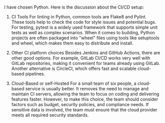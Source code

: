 I have chosen Python. Here is the discussion about the CI/CD setup:

1. CI Tools
For linting in Python, common tools are Flake8 and Pylint. These tools help to check the code for style issues and potential bugs. For testing, pytest is a widely used framework that supports simple unit tests as well as complex scenarios. When it comes to building, Python projects are often packaged into "wheel" files using tools like setuptools and wheel, which makes them easy to distribute and install.

2. Other CI platform choices
Besides Jenkins and GitHub Actions, there are other good options. For example, GitLab CI/CD works very well with GitLab repositories, making it convenient for teams already using GitLab. Another alternative is CircleCI, which offers fast and scalable cloud-based pipelines.

3. Cloud-Based or self-Hosted
For a small team of six people, a cloud-based service is usually better. It removes the need to manage and maintain CI servers, allowing the team to focus on coding and delivering features faster. However, to make this choice, the team should consider factors such as budget, security policies, and compliance needs. If sensitive data is involved, the team must ensure that the cloud provider meets all required security standards.